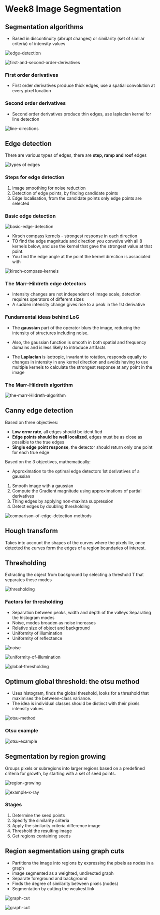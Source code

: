 # Week8 Image Segmentation

## Segmentation algorithms

- Based in discontinuity (abrupt changes) or similarity (set of similar criteria) of intensity values

![edge-detection](images/edge-detection.png)

![first-and-second-order-derivatives](images/first-and-second-order-derivatives.png)

### First order derivatives

- First order derivatives produce thick edges, use a spatial convolution at every pixel location

### Second order derivatives

- Second order derivatives produce thin edges, use laplacian kernel for line detection

![line-directions](images/line-directions.png)

## Edge detection

There are various types of edges, there are **step, ramp and roof** edges

![types of edges](images/types-of-edges.png)

### Steps for edge detection

1. Image smoothing for noise reduction
2. Detection of edge points, by finding candidate points
3. Edge localisation, from the candidate points only edge points are selected

### Basic edge detection

![basic-edge-detection](images/basic-edge-detection.png)

- Kirsch compass kernels - strongest response in each direction
- TO find the edge magnitude and direction you convolve with all 8 kernels below, and use the kernel that gave the strongest value at that point.
- You find the edge angle at the point the kernel direction is associated with

![kirsch-compass-kernels](images/kirsch-compass-kernels.png)

### The Marr-Hildreth edge detectors

- Intensity changes are not independent of image scale, detection requires operators of different sizes
- A sudden intensity change gives rise to a peak in the 1st derivative

### Fundamental ideas behind LoG

- The **gaussian** part of the operator blurs the image, reducing the intensity of structures including noise.
- Also, the gaussian function is smooth in both spatial and frequency domains and is less likely to introduce artifacts

- The **Laplacian** is isotropic, invariant to rotation, responds equally to changes in intensity in any kernel direction and avoids having to use multiple kernels to calculate the strongest response at any point in the image

### The Marr-Hildreth algorithm

![the-marr-Hildreth-algorithm](images/the-marr-Hildreth-algorithm.png)

## Canny edge detection

Based on three objectives:

- **Low error rate**, all edges should be identified
- **Edge points should be well localized**, edges must be as close as possible to the true edges
- **Single edge point response**, the detector should return only one point for each true edge

Based on the 3 objectives, mathematically:

- Approximation to the optimal edge detectors 1st derivatives of a gaussian

1. Smooth image with a gaussian
2. Compute the Gradient magnitude using approximations of partial derivatives
3. Thing edges by applying non-maxima suppression
4. Detect edges by doubling thresholding

![comparison-of-edge-detection-methods](images/comparison-of-edge-detection-methods.png)

## Hough transform

Takes into account the shapes of the curves where the pixels lie, once detected the curves form the edges of a region boundaries of interest.

## Thresholding

Extracting the object from background by selecting a threshold T that separates these modes

![thresholding](images/thresholding.png)

### Factors for thresholding

- Separation between peaks, width and depth of the valleys Separating the histogram modes
- Noise, modes broaden as noise increases
- Relative size of object and background
- Uniformity of illumination
- Uniformity of reflectance

![noise](images/noise)

![uniformity-of-illumination](images/uniformity-of-illumination.png)

![global-thresholding](images/global-thresholding.png)

## Optimum global threshold: the otsu method

- Uses histogram, finds the global threshold, looks for a threshold that maximises the between-class variance.
- The idea is individual classes should be distinct with their pixels intensity values

![otsu-method](images/otsu-method.png)

### Otsu example

![otsu-example](images/otsu-example.png)

## Segmentation by region growing

Groups pixels or subregions into larger regions based on a predefined criteria for growth, by starting with a set of seed points.

![region-growing](images/region-growing.png)

![example-x-ray](images/example-x-ray.png)

### Stages

1. Determine the seed points
2. Specify the similarity criteria
3. Apply the similarity criteria difference image
4. Threshold the resulting image
5. Get regions containing seeds

## Region segmentation using graph cuts

- Partitions the image into regions by expressing the pixels as nodes in a graph
- image segmented as a weighted, undirected graph
- Separate foreground and background
- Finds the degree of similarity between pixels (nodes)
- Segmentation by cutting the weakest link

![graph-cut](images/graph-cut.png)

![graph-cut](images/graph-cut-example.png)